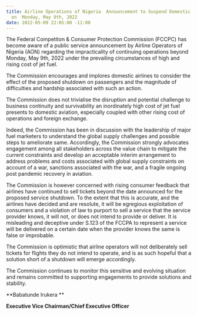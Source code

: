 ```yaml
---
title: Airline Operations of Nigeria  Announcement to Suspend Domestic Aviation Operations
  on  Monday, May 9th, 2022
date: 2022-05-09 22:05:00 -11:00
---
```


The Federal Competiton & Consumer Protection Commission (FCCPC) has become aware of a public service announcement  by Airline Operators of Nigeria (AON) regarding the impracticality of continuing operations beyond Monday, May 9th, 2022 under the prevailing circumstances of high and rising cost of jet fuel.



The Commission encourages and implores  domestic airlines to consider the effect of the proposed shutdown on passengers and the magnitude of difficulties and hardship associated with such an action.



The Commission does not trivialise the disruption and potential challenge to business continuity and survivability an inordinately high cost of jet fuel presents to domestic aviation, especially coupled with other rising cost of operations and foreign exchange. 



Indeed, the Commission has been in discussion with the leadership of major fuel marketers to understand the global supply challenges and possible steps to ameliorate same. Accordingly, the Commission strongly advocates engagement among all stakeholders across the value chain to mitigate the current constraints and develop an acceptable interim arrangement to address problems and costs associated with global supply constraints on account of a war, sanctions associated with the war, and a fragile ongoing post pandemic recovery in aviation.



The Commission is however concerned with rising consumer feedback that airlines have continued to sell tickets beyond the date announced for the proposed service shutdown.  To the extent that this is accurate, and the airlines have decided and are resolute, it will be egregious exploitation of consumers and a violation of law to purport to sell a service that the service provider knows, it will not, or does not intend to provide or deliver.  It is misleading and deceptive under S.123 of the FCCPA to represent a service will be delivered on a certain date when the provider knows the same is false or improbable. 



The Commission is optimistic that airline operators will not deliberately sell tickets for flights they do not intend to operate, and is as such hopeful that a solution short of a shutdown will emerge accordingly. 



The Commission continues to monitor this sensitive and evolving situation and remains committed to supporting engagements to provide solutions and stability.


**Babatunde Irukera **


**Executive Vice Chairman/Chief Executive Officer**

